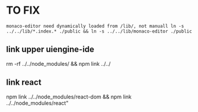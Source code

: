 # TO FIX

`monaco-editor need dynamically loaded from /lib/, not manuall ln -s ../../lib/*.index.* ./public && ln -s ../../lib/monaco-editor ./public`

## link upper uiengine-ide

rm -rf ../../node_modules/ && npm link ../../

## link react

npm link ../../node_modules/react-dom && npm link ../../node_modules/react"
